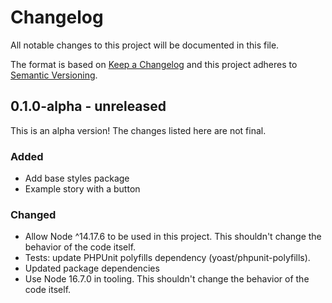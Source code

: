 # Changelog

All notable changes to this project will be documented in this file.

The format is based on [Keep a Changelog](https://keepachangelog.com/en/1.0.0/)
and this project adheres to [Semantic Versioning](https://semver.org/spec/v2.0.0.html).

## 0.1.0-alpha - unreleased

This is an alpha version! The changes listed here are not final.

### Added
- Add base styles package
- Example story with a button

### Changed
- Allow Node ^14.17.6 to be used in this project. This shouldn't change the behavior of the code itself.
- Tests: update PHPUnit polyfills dependency (yoast/phpunit-polyfills).
- Updated package dependencies
- Use Node 16.7.0 in tooling. This shouldn't change the behavior of the code itself.
